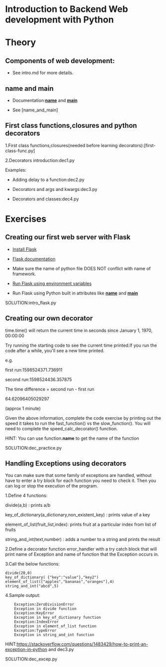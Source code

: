 # Introduction to Backend Web development with Python

# Theory

## Components of web development:

* See intro.md for more details.

## __name__ and __main__

* Documentation:[__name__](https://docs.python.org/3/library/stdtypes.html?highlight=__name__#special-attributes) and [__main__](https://docs.python.org/3/library/__main__.html)

* See [name_and_main]

## First class functions,closures and python decorators

1.First class functions,closures(needed before learning decorators):[first-class-func.py]

2.Decorators introduction:dec1.py

Examples:

* Adding delay to a function:dec2.py

* Decorators and args and kwargs:dec3.py

* Decorators and classes:dec4.py

# Exercises

## Creating our first web server with Flask

* [Install Flask](https://pypi.org/project/Flask/)

* [Flask documentation](https://flask.palletsprojects.com/en/1.1.x/quickstart/)

* Make sure the name of python file DOES NOT conflict with name of framework.

* [Run Flask using environment variables](https://stackoverflow.com/questions/51119495/how-to-setup-environment-variables-for-flask-run-on-windows)

* Run Flask using Python built in attributes like [__name__](https://docs.python.org/3/library/stdtypes.html?highlight=__name__#special-attributes) and [__main__](https://docs.python.org/3/library/__main__.html)

SOLUTION:intro_flask.py

## Creating our own decorator

time.time() will return the current time in seconds since January 1, 1970, 00:00:00

Try running the starting code to see the current time printed.If you run the code after a while, you'll see a new time printed.

e.g. 

first run:1598524371.736911

second run:1598524436.357875

The time difference = second run - first run

64.62096405029297

(approx 1 minute)

Given the above information, complete the code exercise by printing out the speed it takes to run the fast_function() vs the slow_function(). You will need to complete the speed_calc_decorator() function.

HINT: You can use function.__name__ to get the name of the function

SOLUTION:dec_practice.py

## Handling Exceptions using decorators

You can make sure that some family of exceptions are handled, without have to enter a try block for each function you need to check it. Then you can log or stop the execution of the program.

1.Define 4 functions:

divide(a,b) : prints a/b

key_of_dictionary(a_dictionary,non_existent_key) : prints value of a key 

element_of_list(fruit_list,index): prints fruit at a particular index from list of fruits

string_and_int(text,number) : adds a number to a string and prints the result

2.Define a decorator function error_handler with a try catch block that will print name of Exception and name of function that the Exception occurs in.

3.Call the below functions:

    divide(20,0)
    key_of_dictionary( {"key":"value"},"key2")
    element_of_list(["apples","bananas","oranges"],4)
    string_and_int("abcd",5)

4.Sample output:

        Exception:ZeroDivisionError
        Exception in divide function
        Exception:KeyError
        Exception in key_of_dictionary function
        Exception:IndexError
        Exception in element_of_list function
        Exception:TypeError
        Exception in string_and_int function

HINT:https://stackoverflow.com/questions/1483429/how-to-print-an-exception-in-python and dec3.py

SOLUTION:dec_excep.py

